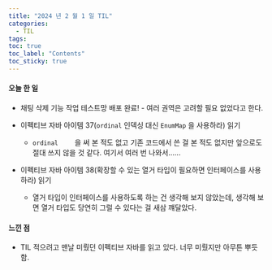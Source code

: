 ```yaml
---
title: "2024 년 2 월 1 일 TIL"
categories:
  - TIL
tags:
toc: true
toc_label: "Contents"
toc_sticky: true
---
```


#### 오늘 한 일

* 채팅 삭제 기능 작업 테스트망 배포 완료! - 여러 권역은 고려할 필요 없었다고 한다.
* 이펙티브 자바 아이템 37(`ordinal` 인덱싱 대신 `EnumMap` 을 사용하라) 읽기
  * `ordinal	` 을 써 본 적도 없고 기존 코드에서 쓴 걸 본 적도 없지만 앞으로도 절대 쓰지 않을 것 같다. 여기서 여러 번 나와서......
  
* 이펙티브 자바 아이템 38(확장할 수 있는 열거 타입이 필요하면 인터페이스를 사용하라) 읽기
  * 열거 타입이 인터페이스를 사용하도록 하는 건 생각해 보지 않았는데, 생각해 보면 열거 타입도 당연히 그럴 수 있다는 걸 새삼 꺠달았다.




#### 느낀 점

* TIL 적으려고 맨날 미뤘던 이펙티브 자바를 읽고 있다. 너무 미뤘지만 아무튼 뿌듯함.